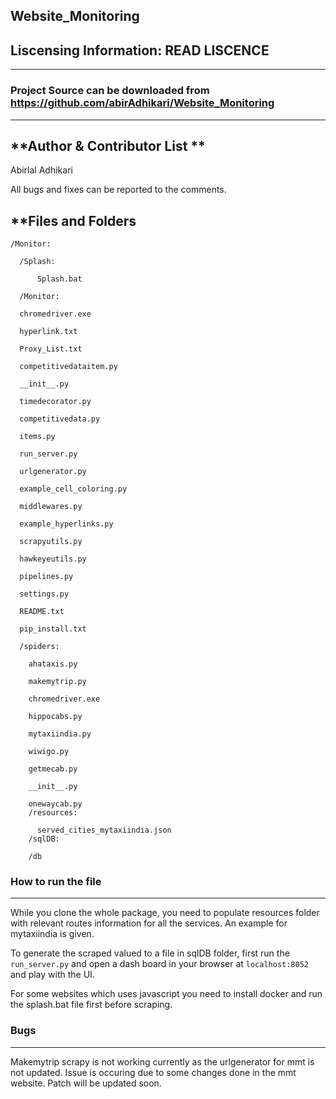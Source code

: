 ## Website_Monitoring

## Liscensing Information: READ LISCENCE

---
### Project Source can be downloaded from https://github.com/abirAdhikari/Website_Monitoring

---

**Author & Contributor List **
-----------
Abirlal Adhikari

All bugs and fixes can be reported to the comments.

**Files and Folders
--------
```
/Monitor:

  /Splash:
  
      Splash.bat

  /Monitor:
  
  chromedriver.exe
  
  hyperlink.txt 
  
  Proxy_List.txt  

  competitivedataitem.py  
  
  __init__.py       
  
  timedecorator.py
  
  competitivedata.py    
  
  items.py     
  
  run_server.py   
  
  urlgenerator.py
  
  example_cell_coloring.py  
  
  middlewares.py   
  
  example_hyperlinks.py     
 
  scrapyutils.py
  
  hawkeyeutils.py           
  
  pipelines.py     
  
  settings.py
  
  README.txt 
  
  pip_install.txt
  
  /spiders:
  
    ahataxis.py           
    
    makemytrip.py   
    
    chromedriver.exe  
    
    hippocabs.py  
    
    mytaxiindia.py  
    
    wiwigo.py
    
    getmecab.py       
    
    __init__.py   
    
    onewaycab.py
    /resources:
    
      served_cities_mytaxiindia.json
    /sqlDB:
    
    /db
```
### How to run the file
-----
While you clone the whole package, you need to populate resources folder with relevant routes information for all the services. An example for mytaxiindia is given. 

To generate the scraped valued to a file in sqlDB folder, first run the ```run_server.py``` and open a dash board in your browser at ```localhost:8052``` and play with the UI.

For some websites which uses javascript you need to install docker and run the splash.bat file first before scraping.


### Bugs
-----
Makemytrip scrapy is not working currently as the urlgenerator for mmt is not updated. Issue is occuring due to some changes done in the mmt website. Patch will be updated soon.

